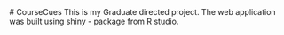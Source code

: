 
<!DOCTYPE html>
<html lang="en-US">

<body>
# CourseCues
This is my Graduate directed project. The web application was built using shiny - package from R studio.  </br>



</body>
</html>

